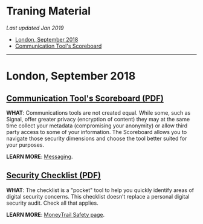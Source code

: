 # Traning Material

*Last updated Jan 2019*

* [London, September 2018](#london-september-2018)
 * [Communication Tool's Scoreboard](#communication-tools-scoreboard-pdf)

* * *

# London, September 2018
## [Communication Tool's Scoreboard (PDF)](https://security.money-trail.org/assets/London-Sept-2018/commscoreboard.pdf)

**WHAT**: Communications tools are not created equal. While some, such as Signal, offer greater privacy (encryption of content) they may at the same time collect your metadata (compromising your anonymity) or allow third party access to some of your information. The Scoreboard allows you to navigate those security dimensions and choose the tool better suited for your purposes.

**LEARN MORE**: [Messaging](https://security.money-trail.org/data-in-transit#messaging).


## [Security Checklist (PDF)](https://security.money-trail.org/assets/London-Sept-2018/secucheck.pdf)

**WHAT**: The checklist is a "pocket" tool to help you quickly identify areas of digital security concerns. This checklist doesn’t replace a personal digital security audit. Check all that applies.

**LEARN MORE**: [MoneyTrail Safety page](https://www.money-trail.org/safety/).
